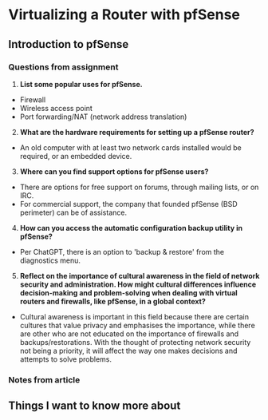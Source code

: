 # Virtualizing a Router with pfSense

## Introduction to pfSense

### Questions from assignment
1. **List some popular uses for pfSense.**
- Firewall
- Wireless access point
- Port forwarding/NAT (network address translation)

2. **What are the hardware requirements for setting up a pfSense router?**
- An old computer with at least two network cards installed would be required, or an embedded device.

3. **Where can you find support options for pfSense users?**
- There are options for free support on forums, through mailing lists, or on IRC.
- For commercial support, the company that founded pfSense (BSD perimeter) can be of assistance.

4. **How can you access the automatic configuration backup utility in pfSense?**
- Per ChatGPT, there is an option to 'backup & restore' from the diagnostics menu.

5. **Reflect on the importance of cultural awareness in the field of network security and administration. How might cultural differences influence decision-making and problem-solving when dealing with virtual routers and firewalls, like pfSense, in a global context?**
- Cultural awareness is important in this field because there are certain cultures that value privacy and emphasises the importance, while there are other who are not educated on the importance of firewalls and backups/restorations. With the thought of protecting network security not being a priority, it will affect the way one makes decisions and attempts to solve problems.

### Notes from article

## Things I want to know more about 
